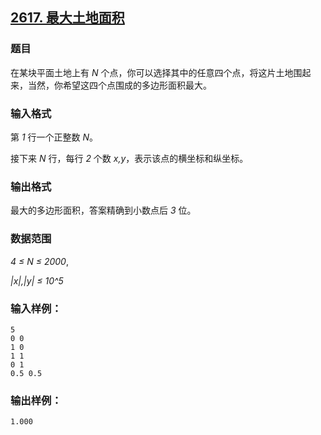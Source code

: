 ## [2617. 最大土地面积](https://www.acwing.com/problem/content/2619/)

### 题目

在某块平面土地上有 *N* 个点，你可以选择其中的任意四个点，将这片土地围起来，当然，你希望这四个点围成的多边形面积最大。

### 输入格式

第 *1* 行一个正整数 *N*。

接下来 *N* 行，每行 *2* 个数 *x,y*，表示该点的横坐标和纵坐标。

### 输出格式

最大的多边形面积，答案精确到小数点后 *3* 位。

### 数据范围

*4 ≤ N ≤ 2000*,

*|x|,|y| ≤ 10^5*

### 输入样例：

```
5
0 0
1 0
1 1
0 1
0.5 0.5
```

### 输出样例：

```
1.000
```
